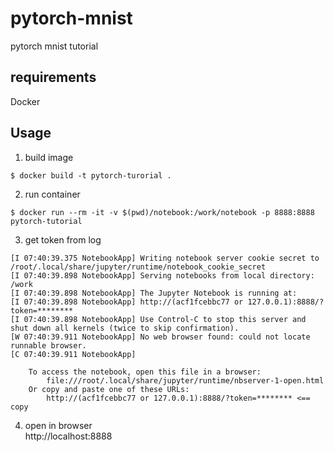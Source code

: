 # pytorch-mnist
pytorch mnist tutorial

## requirements
Docker

## Usage
1. build image
```
$ docker build -t pytorch-turorial .
```

2. run container
```
$ docker run --rm -it -v $(pwd)/notebook:/work/notebook -p 8888:8888 pytorch-tutorial
```

3. get token from log
```
[I 07:40:39.375 NotebookApp] Writing notebook server cookie secret to /root/.local/share/jupyter/runtime/notebook_cookie_secret
[I 07:40:39.898 NotebookApp] Serving notebooks from local directory: /work
[I 07:40:39.898 NotebookApp] The Jupyter Notebook is running at:
[I 07:40:39.898 NotebookApp] http://(acf1fcebbc77 or 127.0.0.1):8888/?token=********
[I 07:40:39.898 NotebookApp] Use Control-C to stop this server and shut down all kernels (twice to skip confirmation).
[W 07:40:39.911 NotebookApp] No web browser found: could not locate runnable browser.
[C 07:40:39.911 NotebookApp] 
    
    To access the notebook, open this file in a browser:
        file:///root/.local/share/jupyter/runtime/nbserver-1-open.html
    Or copy and paste one of these URLs:
        http://(acf1fcebbc77 or 127.0.0.1):8888/?token=******** <== copy
```

4. open in browser  
http://localhost:8888
